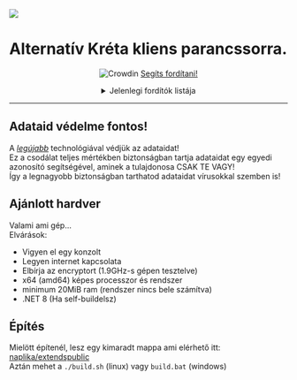 <img src="https://github.com/naplika/kliens/assets/82440273/0d6a53a0-8a31-4686-bf54-9662fb8d1dc9">

<h1>Alternatív Kréta kliens parancssorra.</h1>

<div style="text-align: center">

![Crowdin](https://badges.crowdin.net/naplika/localized.svg)
[Segíts fordítani!](https://i18n.naplika.mnus.hu/)<br>

<details>
    <summary>Jelenlegi fordítók listája</summary>
<ul>
    <li><a href="https://github.com/Zan1456">Zan</a></li>
</ul>
</details>

</div>



<hr>

<h2>Adataid védelme fontos!</h2>

A [*legújabb*](https://github.com/Delta-Trolling-Technologies/FuckMyBytes) technológiával védjük az adataidat!<br>
Ez a csodálat teljes mértékben biztonságban tartja adataidat egy egyedi azonosító segítségével, aminek a tulajdonosa CSAK TE VAGY!<br>
Így a legnagyobb biztonságban tarthatod adataidat vírusokkal szemben is!

<h2>Ajánlott hardver</h2>

Valami ami gép...<br>
Elvárások:
- Vigyen el egy konzolt
- Legyen internet kapcsolata
- Elbírja az encryptort (1.9GHz-s gépen tesztelve)
- x64 (amd64) képes processzor és rendszer
- minimum 20MiB ram (rendszer nincs bele számítva)
- .NET 8 (Ha self-buildelsz)

<h2>Építés</h2>

Mielött építenél, lesz egy kimaradt mappa ami elérhető itt: [naplika/extendspublic](https://github.com/naplika/extendspublic)<br>
Aztán mehet a `./build.sh` (linux) vagy `build.bat` (windows)
